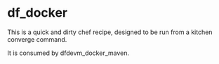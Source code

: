 # df_docker

This is a quick and dirty chef recipe, designed to be run from a kitchen converge command.

It is consumed by dfdevm_docker_maven.
